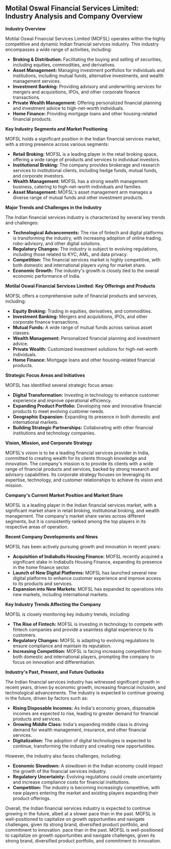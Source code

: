 ## Motilal Oswal Financial Services Limited: Industry Analysis and Company Overview

**Industry Overview**

Motilal Oswal Financial Services Limited (MOFSL) operates within the highly competitive and dynamic Indian financial services industry. This industry encompasses a wide range of activities, including:

* **Broking & Distribution:** Facilitating the buying and selling of securities, including equities, commodities, and derivatives.
* **Asset Management:** Managing investment portfolios for individuals and institutions, including mutual funds, alternative investments, and wealth management services.
* **Investment Banking:** Providing advisory and underwriting services for mergers and acquisitions, IPOs, and other corporate finance transactions.
* **Private Wealth Management:** Offering personalized financial planning and investment advice to high-net-worth individuals.
* **Home Finance:** Providing mortgage loans and other housing-related financial products.

**Key Industry Segments and Market Positioning**

MOFSL holds a significant position in the Indian financial services market, with a strong presence across various segments:

* **Retail Broking:** MOFSL is a leading player in the retail broking space, offering a wide range of products and services to individual investors.
* **Institutional Broking:** The company provides brokerage and research services to institutional clients, including hedge funds, mutual funds, and corporate investors.
* **Wealth Management:** MOFSL has a strong wealth management business, catering to high-net-worth individuals and families.
* **Asset Management:** MOFSL's asset management arm manages a diverse range of mutual funds and other investment products.

**Major Trends and Challenges in the Industry**

The Indian financial services industry is characterized by several key trends and challenges:

* **Technological Advancements:** The rise of fintech and digital platforms is transforming the industry, with increasing adoption of online trading, robo-advisory, and other digital solutions.
* **Regulatory Changes:** The industry is subject to evolving regulations, including those related to KYC, AML, and data privacy.
* **Competition:** The financial services market is highly competitive, with both domestic and international players vying for market share.
* **Economic Growth:** The industry's growth is closely tied to the overall economic performance of India.

**Motilal Oswal Financial Services Limited: Key Offerings and Products**

MOFSL offers a comprehensive suite of financial products and services, including:

* **Equity Broking:** Trading in equities, derivatives, and commodities.
* **Investment Banking:** Mergers and acquisitions, IPOs, and other corporate finance transactions.
* **Mutual Funds:** A wide range of mutual funds across various asset classes.
* **Wealth Management:** Personalized financial planning and investment advice.
* **Private Wealth:** Customized investment solutions for high-net-worth individuals.
* **Home Finance:** Mortgage loans and other housing-related financial products.

**Strategic Focus Areas and Initiatives**

MOFSL has identified several strategic focus areas:

* **Digital Transformation:** Investing in technology to enhance customer experience and improve operational efficiency.
* **Expanding Product Portfolio:** Developing new and innovative financial products to meet evolving customer needs.
* **Geographic Expansion:** Expanding its presence in both domestic and international markets.
* **Building Strategic Partnerships:** Collaborating with other financial institutions and technology companies.

**Vision, Mission, and Corporate Strategy**

MOFSL's vision is to be a leading financial services provider in India, committed to creating wealth for its clients through knowledge and innovation. The company's mission is to provide its clients with a wide range of financial products and services, backed by strong research and advisory capabilities. Its corporate strategy focuses on leveraging its expertise, technology, and customer relationships to achieve its vision and mission.

**Company's Current Market Position and Market Share**

MOFSL is a leading player in the Indian financial services market, with a significant market share in retail broking, institutional broking, and wealth management. The company's market share varies across different segments, but it is consistently ranked among the top players in its respective areas of operation.

**Recent Company Developments and News**

MOFSL has been actively pursuing growth and innovation in recent years:

* **Acquisition of Indiabulls Housing Finance:** MOFSL recently acquired a significant stake in Indiabulls Housing Finance, expanding its presence in the home finance sector.
* **Launch of New Digital Platforms:** MOFSL has launched several new digital platforms to enhance customer experience and improve access to its products and services.
* **Expansion into New Markets:** MOFSL has expanded its operations into new markets, including international markets.

**Key Industry Trends Affecting the Company**

MOFSL is closely monitoring key industry trends, including:

* **The Rise of Fintech:** MOFSL is investing in technology to compete with fintech companies and provide a seamless digital experience to its customers.
* **Regulatory Changes:** MOFSL is adapting to evolving regulations to ensure compliance and maintain its reputation.
* **Increasing Competition:** MOFSL is facing increasing competition from both domestic and international players, prompting the company to focus on innovation and differentiation.

**Industry's Past, Present, and Future Outlooks**

The Indian financial services industry has witnessed significant growth in recent years, driven by economic growth, increasing financial inclusion, and technological advancements. The industry is expected to continue growing in the future, driven by factors such as:

* **Rising Disposable Incomes:** As India's economy grows, disposable incomes are expected to rise, leading to greater demand for financial products and services.
* **Growing Middle Class:** India's expanding middle class is driving demand for wealth management, insurance, and other financial services.
* **Digitalization:** The adoption of digital technologies is expected to continue, transforming the industry and creating new opportunities.

However, the industry also faces challenges, including:

* **Economic Slowdown:** A slowdown in the Indian economy could impact the growth of the financial services industry.
* **Regulatory Uncertainty:** Evolving regulations could create uncertainty and increase compliance costs for financial institutions.
* **Competition:** The industry is becoming increasingly competitive, with new players entering the market and existing players expanding their product offerings.

Overall, the Indian financial services industry is expected to continue growing in the future, albeit at a slower pace than in the past. MOFSL is well-positioned to capitalize on growth opportunities and navigate challenges, given its strong brand, diversified product portfolio, and commitment to innovation. 
 pace than in the past. MOFSL is well-positioned to capitalize on growth opportunities and navigate challenges, given its strong brand, diversified product portfolio, and commitment to innovation.